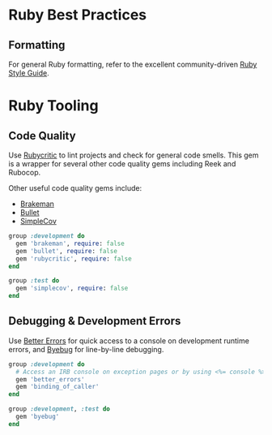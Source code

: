 # <a href="#ruby"></a>Ruby Best Practices

## Formatting

For general Ruby formatting, refer to the excellent community-driven [Ruby Style Guide](https://github.com/bbatsov/ruby-style-guide).

# <a href="#formatting"></a>Ruby Tooling

## <a href="#quality"></a>Code Quality

Use [Rubycritic](https://github.com/whitesmith/rubycritic) to lint projects and check for general code smells. This gem is a wrapper for several other code quality gems including Reek and Rubocop.

Other useful code quality gems include:
* [Brakeman](https://github.com/presidentbeef/brakeman)
* [Bullet](https://github.com/flyerhzm/bullet)
* [SimpleCov](https://github.com/colszowka/simplecov)

```ruby
group :development do
  gem 'brakeman', require: false
  gem 'bullet', require: false
  gem 'rubycritic', require: false
end

group :test do
  gem 'simplecov', require: false
end
```

<!-- TODO: When to ignore Rubycritic / how to use it sanely -->

<!-- TODO: Typical Rubycritic configuration? -->

## Debugging & Development Errors

Use [Better Errors](https://github.com/charliesome/better_errors) for quick access to a console on development runtime errors, and [Byebug](https://github.com/deivid-rodriguez/byebug) for line-by-line debugging.

```ruby
group :development do
  # Access an IRB console on exception pages or by using <%= console %> anywhere in the code.
  gem 'better_errors'
  gem 'binding_of_caller'
end

group :development, :test do
  gem 'byebug'
end
```